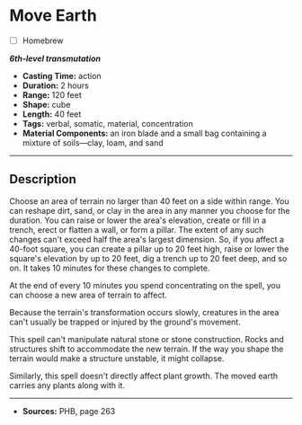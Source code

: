 # Move Earth
- [ ] Homebrew

***6th-level transmutation***
- **Casting Time:** action
- **Duration:** 2 hours
- **Range:** 120 feet
- **Shape:** cube
- **Length:** 40 feet
- **Tags:** verbal, somatic, material, concentration
- **Material Components:** an iron blade and a small bag containing a mixture of soils&mdash;clay, loam, and sand

---

## Description
Choose an area of terrain no larger than 40 feet on a side within range.
You can reshape dirt, sand, or clay in the area in any manner you choose for the duration.
You can raise or lower the area's elevation, create or fill in a trench, erect or flatten a wall, or form a pillar.
The extent of any such changes can't exceed half the area's largest dimension.
So, if you affect a 40-foot square, you can create a pillar up to 20 feet high, raise or lower the square's elevation by up to 20 feet, dig a trench up to 20 feet deep, and so on.
It takes 10 minutes for these changes to complete.

At the end of every 10 minutes you spend concentrating on the spell, you can choose a new area of terrain to affect.

Because the terrain's transformation occurs slowly, creatures in the area can't usually be trapped or injured by the ground's movement.

This spell can't manipulate natural stone or stone construction.
Rocks and structures shift to accommodate the new terrain.
If the way you shape the terrain would make a structure unstable, it might collapse.

Similarly, this spell doesn't directly affect plant growth.
The moved earth carries any plants along with it.

---

- **Sources:** PHB, page 263
